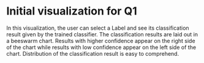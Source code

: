 # Initial visualization for Q1

In this visualization, the user can select a Label and see its classification result given by the trained classifier. The classification results are laid out in a beeswarm chart. Results with higher confidence appear on the right side of the chart while results with low confidence appear on the left side of the chart. Distribution of the classification result is easy to comprehend.